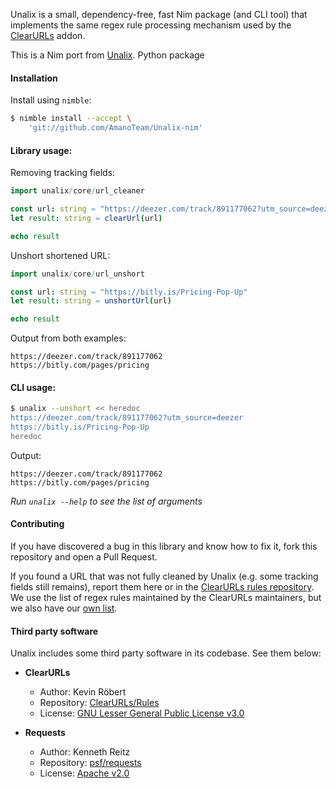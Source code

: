 Unalix is a small, dependency-free, fast Nim package (and CLI tool) that implements the same regex rule processing mechanism used by the [ClearURLs](https://github.com/ClearURLs/Addon) addon.

This is a Nim port from [Unalix](https://github.com/AmanoTeam/Unalix). Python package

#### Installation

Install using `nimble`:

```bash
$ nimble install --accept \
    'git://github.com/AmanoTeam/Unalix-nim'
```

#### Library usage:

Removing tracking fields:

```nim
import unalix/core/url_cleaner

const url: string = "https://deezer.com/track/891177062?utm_source=deezer"
let result: string = clearUrl(url)

echo result
```

Unshort shortened URL:

```nim
import unalix/core/url_unshort

const url: string = "https://bitly.is/Pricing-Pop-Up"
let result: string = unshortUrl(url)

echo result
```

Output from both examples:

```
https://deezer.com/track/891177062
https://bitly.com/pages/pricing
```

#### CLI usage:

```bash
$ unalix --unshort << heredoc
https://deezer.com/track/891177062?utm_source=deezer
https://bitly.is/Pricing-Pop-Up
heredoc
```

Output:

```
https://deezer.com/track/891177062
https://bitly.com/pages/pricing
```

_Run `unalix --help` to see the list of arguments_

#### Contributing

If you have discovered a bug in this library and know how to fix it, fork this repository and open a Pull Request.

If you found a URL that was not fully cleaned by Unalix (e.g. some tracking fields still remains), report them here or in the [ClearURLs rules repository](https://gitlab.com/anti-tracking/ClearURLs/rules/-/issues). We use the list of regex rules maintained by the ClearURLs maintainers, but we also have our [own list](https://github.com/AmanoTeam/Unalix/blob/master/unalix/package_data/rulesets/unalix.json).

#### Third party software

Unalix includes some third party software in its codebase. See them below:

- **ClearURLs**
  - Author: Kevin Röbert
  - Repository: [ClearURLs/Rules](https://github.com/ClearURLs/Rules)
  - License: [GNU Lesser General Public License v3.0](https://gitlab.com/ClearURLs/Rules/blob/master/LICENSE)

- **Requests**
  - Author: Kenneth Reitz
  - Repository: [psf/requests](https://github.com/psf/requests)
  - License: [Apache v2.0](https://github.com/psf/requests/blob/master/LICENSE)
